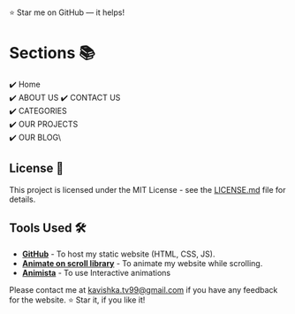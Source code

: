 :star: Star me on GitHub — it helps!

# Sections 📚

✔️ Home\
✔️ ABOUT US
✔️ CONTACT US\
✔️ CATEGORIES\
✔️ OUR PROJECTS\
✔️ OUR BLOG\


## License 📄
This project is licensed under the MIT License - see the [LICENSE.md](./LICENSE) file for details.

## Tools Used 🛠️
* [<b>GitHub</b>](https://github.com/) - To host my static website (HTML, CSS, JS).
* [<b>Animate on scroll library</b>](https://github.com/michalsnik/aos) - To animate my website while scrolling.
* [<b>Animista</b>](https://animista.net/) - To use Interactive animations


Please contact me at kavishka.tv99@gmail.com if you have any feedback for the website. :star: Star it, if you like it!
